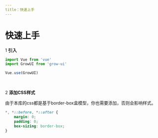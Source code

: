```yaml
---
title：快速上手
---
```


# 快速上手

1 **引入**

``` js
import Vue from 'vue'
import GrowUI from 'grow-ui'

Vue.use(GrowUI)
```

<br />

2 **添加CSS样式**

由于本库的css都是基于border-box盒模型，你也需要添加，否则会影响样式。


``` css
*, *::before, *::after {
    margin: 0;
    padding: 0;
    box-sizing: border-box;
}
```